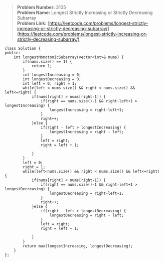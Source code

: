 > **Problem Number:** 3105 <br>
> **Problem Name:** Longest Strictly Increasing or Strictly Decreasing Subarray <br>
> **Problem Link:** [https://leetcode.com/problems/longest-strictly-increasing-or-strictly-decreasing-subarray/](https://leetcode.com/problems/longest-strictly-increasing-or-strictly-decreasing-subarray/) <br>

    class Solution {
    public:
        int longestMonotonicSubarray(vector<int>& nums) {
            if(nums.size() == 1) {
                return 1;
            }
            int longestIncreasing = 0;
            int longestDecreasing = 0;
            int left = 0, right = 1;
            while(left < nums.size() && right < nums.size() && left<=right) {
                if(nums[right] > nums[right-1]) {
                    if(right == nums.size()-1 && right-left+1 > longestIncreasing) {
                        longestIncreasing = right-left+1;
                    }
                    right++;
                }else {
                    if(right - left > longestIncreasing) {
                        longestIncreasing = right - left;
                    }
                    left = right;
                    right = left + 1;
                    
                }
            }
            left = 0;
            right = 1;
            while(left<nums.size() && right < nums.size() && left<=right) {
                if(nums[right] < nums[right-1]) {
                    if(right == nums.size()-1 && right-left+1 > longestDecreasing) {
                        longestDecreasing = right-left+1;
                    }
                    right++;
                }else {
                    if(right - left > longestDecreasing) {
                        longestDecreasing = right - left;
                    }
                    left = right;
                    right = left + 1;
                    
                }
            }
            return max(longestIncreasing, longestDecreasing);
        }
    };